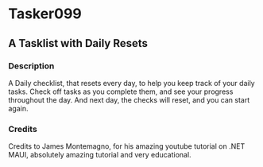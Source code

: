 # Tasker099
## A Tasklist with Daily Resets

### Description

A Daily checklist, that resets every day, to help you keep track of your daily tasks.
Check off tasks as you complete them, and see your progress throughout the day.
And next day, the checks will reset, and you can start again.

### Credits

Credits to James Montemagno, for his amazing youtube tutorial on .NET MAUI, absolutely amazing tutorial and very educational.
